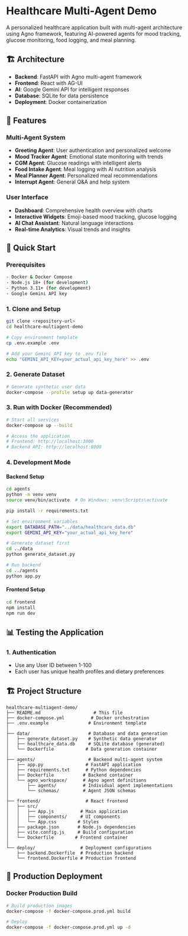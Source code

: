 # Healthcare Multi-Agent Demo

A personalized healthcare application built with multi-agent architecture using Agno framework, featuring AI-powered agents for mood tracking, glucose monitoring, food logging, and meal planning.

## 🏗️ Architecture

- **Backend**: FastAPI with Agno multi-agent framework
- **Frontend**: React with AG-UI  
- **AI**: Google Gemini API for intelligent responses
- **Database**: SQLite for data persistence
- **Deployment**: Docker containerization

## 🎯 Features

### Multi-Agent System
- **Greeting Agent**: User authentication and personalized welcome
- **Mood Tracker Agent**: Emotional state monitoring with trends
- **CGM Agent**: Glucose readings with intelligent alerts
- **Food Intake Agent**: Meal logging with AI nutrition analysis
- **Meal Planner Agent**: Personalized meal recommendations
- **Interrupt Agent**: General Q&A and help system

### User Interface
- **Dashboard**: Comprehensive health overview with charts
- **Interactive Widgets**: Emoji-based mood tracking, glucose logging
- **AI Chat Assistant**: Natural language interactions
- **Real-time Analytics**: Visual trends and insights

## 🚀 Quick Start

### Prerequisites
```bash
- Docker & Docker Compose
- Node.js 18+ (for development)
- Python 3.11+ (for development)
- Google Gemini API key
```

### 1. Clone and Setup
```bash
git clone <repository-url>
cd healthcare-multiagent-demo

# Copy environment template
cp .env.example .env

# Add your Gemini API key to .env file
echo "GEMINI_API_KEY=your_actual_api_key_here" >> .env
```

### 2. Generate Dataset
```bash
# Generate synthetic user data
docker-compose --profile setup up data-generator
```

### 3. Run with Docker (Recommended)
```bash
# Start all services
docker-compose up --build

# Access the application
# Frontend: http://localhost:3000
# Backend API: http://localhost:8000
```

### 4. Development Mode

#### Backend Setup
```bash
cd agents
python -m venv venv
source venv/bin/activate  # On Windows: venv\Scripts\activate

pip install -r requirements.txt

# Set environment variables
export DATABASE_PATH="../data/healthcare_data.db"
export GEMINI_API_KEY="your_actual_api_key_here"

# Generate dataset first
cd ../data
python generate_dataset.py

# Run backend
cd ../agents
python app.py
```

#### Frontend Setup
```bash
cd frontend
npm install
npm run dev
```

## 📊 Testing the Application

### 1. Authentication
- Use any User ID between 1-100
- Each user has unique health profiles and dietary preferences


## 🏗️ Project Structure

```
healthcare-multiagent-demo/
├── README.md                    # This file
├── docker-compose.yml          # Docker orchestration
├── .env.example               # Environment template
│
├── data/                      # Database and data generation
│   ├── generate_dataset.py    # Synthetic data generator
│   ├── healthcare_data.db     # SQLite database (generated)
│   └── Dockerfile            # Data generation container
│
├── agents/                    # Backend multi-agent system
│   ├── app.py                # FastAPI application
│   ├── requirements.txt      # Python dependencies
│   ├── Dockerfile           # Backend container
│   └── agno_workspace/      # Agno agent definitions
│       ├── agents/          # Individual agent implementations
│       └── schemas/         # Agent JSON schemas
│
├── frontend/                 # React frontend
│   ├── src/
│   │   ├── App.js          # Main application
│   │   ├── components/     # UI components
│   │   └── App.css        # Styles
│   ├── package.json       # Node.js dependencies
│   ├── vite.config.js     # Build configuration
│   └── Dockerfile        # Frontend container
│
└── deploy/                 # Deployment configurations
    ├── backend.Dockerfile  # Production backend
    └── frontend.Dockerfile # Production frontend
```


## 🚀 Production Deployment

### Docker Production Build
```bash
# Build production images
docker-compose -f docker-compose.prod.yml build

# Deploy
docker-compose -f docker-compose.prod.yml up -d
```
